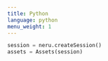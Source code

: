 ```yaml
---
title: Python
language: python
menu_weight: 1
---
```


```python
session = neru.createSession()
assets = Assets(session)

```